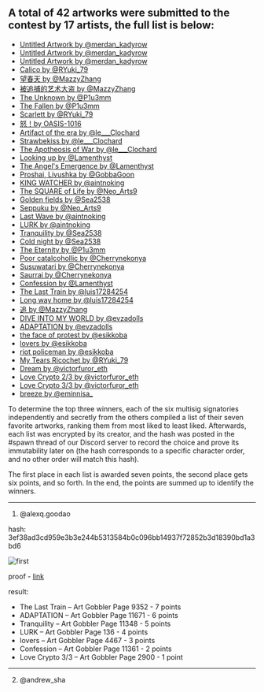 ## A total of 42 artworks were submitted to the contest by 17 artists, the full list is below:
* [Untitled Artwork by @merdan_kadyrow](https://opensea.io/assets/ethereum/0x600df00d3e42f885249902606383ecdcb65f2e02/4474)
* [Untitled Artwork by @merdan_kadyrow](https://opensea.io/assets/ethereum/0x600df00d3e42f885249902606383ecdcb65f2e02/5295)
* [Untitled Artwork by @merdan_kadyrow](https://opensea.io/assets/ethereum/0x600df00d3e42f885249902606383ecdcb65f2e02/5335)
* [Calico by @RYuki_79](https://opensea.io/assets/ethereum/0x600df00d3e42f885249902606383ecdcb65f2e02/28)
* [望春天 by @MazzyZhang](https://opensea.io/assets/ethereum/0x600df00d3e42f885249902606383ecdcb65f2e02/11352)
* [被追捕的艺术大盗 by @MazzyZhang](https://opensea.io/assets/ethereum/0x600df00d3e42f885249902606383ecdcb65f2e02/7840)
* [The Unknown by @P1u3mm](https://opensea.io/assets/ethereum/0x600df00d3e42f885249902606383ecdcb65f2e02/11349)
* [The Fallen by @P1u3mm](https://opensea.io/assets/ethereum/0x600df00d3e42f885249902606383ecdcb65f2e02/11351)
* [Scarlett by @RYuki_79](https://opensea.io/assets/ethereum/0x600df00d3e42f885249902606383ecdcb65f2e02/115)
* [怒！by OASIS-1016](https://opensea.io/assets/ethereum/0x600df00d3e42f885249902606383ecdcb65f2e02/2715)
* [Artifact of the era by @le___Clochard](https://opensea.io/assets/ethereum/0x600df00d3e42f885249902606383ecdcb65f2e02/4165)
* [Strawbekiss by @le___Clochard](https://opensea.io/assets/ethereum/0x600df00d3e42f885249902606383ecdcb65f2e02/4167)
* [The Apotheosis of War by @le___Clochard](https://opensea.io/assets/ethereum/0x600df00d3e42f885249902606383ecdcb65f2e02/4166)
* [Looking up by @Lamenthyst](https://opensea.io/assets/ethereum/0x600df00d3e42f885249902606383ecdcb65f2e02/11354)
* [The Angel's Emergence by @Lamenthyst](https://opensea.io/assets/ethereum/0x600df00d3e42f885249902606383ecdcb65f2e02/11360)
* [Proshai, Livushka by @GobbaGoon](https://opensea.io/assets/ethereum/0x600df00d3e42f885249902606383ecdcb65f2e02/3570)
* [KING WATCHER by @aintnoking](https://opensea.io/assets/ethereum/0x600df00d3e42f885249902606383ecdcb65f2e02/116)
* [The SQUARE of Life by @Neo_Arts9](https://opensea.io/assets/ethereum/0x600df00d3e42f885249902606383ecdcb65f2e02/1546)
* [Golden fields by @Sea2538](https://opensea.io/assets/ethereum/0x600df00d3e42f885249902606383ecdcb65f2e02/2503)
* [Seppuku by @Neo_Arts9](https://opensea.io/assets/ethereum/0x600df00d3e42f885249902606383ecdcb65f2e02/1548)
* [Last Wave by @aintnoking](https://opensea.io/assets/ethereum/0x600df00d3e42f885249902606383ecdcb65f2e02/125)
* [LURK by @aintnoking](https://opensea.io/assets/ethereum/0x600df00d3e42f885249902606383ecdcb65f2e02/136)
* [Tranquility by @Sea2538](https://opensea.io/assets/ethereum/0x600df00d3e42f885249902606383ecdcb65f2e02/11348)
* [Cold night by @Sea2538](https://opensea.io/assets/ethereum/0x600df00d3e42f885249902606383ecdcb65f2e02/11350)
* [The Eternity by @P1u3mm](https://opensea.io/assets/ethereum/0x600df00d3e42f885249902606383ecdcb65f2e02/11356)
* [Poor catalcohollic by @Cherrynekonya](https://opensea.io/assets/ethereum/0x600df00d3e42f885249902606383ecdcb65f2e02/7235)
* [Susuwatari by @Cherrynekonya](https://opensea.io/assets/ethereum/0x600df00d3e42f885249902606383ecdcb65f2e02/11587)
* [Saurrai by @Cherrynekonya](https://opensea.io/assets/ethereum/0x600df00d3e42f885249902606383ecdcb65f2e02/11588)
* [Confession by @Lamenthyst](https://opensea.io/assets/ethereum/0x600df00d3e42f885249902606383ecdcb65f2e02/11361)
* [The Last Train by @luis17284254](https://opensea.io/assets/ethereum/0x600df00d3e42f885249902606383ecdcb65f2e02/9352)
* [Long way home by @luis17284254](https://opensea.io/assets/ethereum/0x600df00d3e42f885249902606383ecdcb65f2e02/9353)
* [追 by @MazzyZhang](https://opensea.io/assets/ethereum/0x600df00d3e42f885249902606383ecdcb65f2e02/11362)
* [DIVE INTO MY WORLD by @evzadolls](https://opensea.io/assets/ethereum/0x600df00d3e42f885249902606383ecdcb65f2e02/11670)
* [ADAPTATION by @evzadolls](https://opensea.io/assets/ethereum/0x600df00d3e42f885249902606383ecdcb65f2e02/11671)
* [the face of protest by @esikkoba](https://opensea.io/assets/ethereum/0x600df00d3e42f885249902606383ecdcb65f2e02/11662)
* [lovers by @esikkoba](https://opensea.io/assets/ethereum/0x600df00d3e42f885249902606383ecdcb65f2e02/4467)
* [riot policeman by @esikkoba](https://opensea.io/assets/ethereum/0x600df00d3e42f885249902606383ecdcb65f2e02/11661)
* [My Tears Ricochet by @RYuki_79](https://opensea.io/assets/ethereum/0x600df00d3e42f885249902606383ecdcb65f2e02/147)
* [Dream by @victorfuror_eth](https://opensea.io/assets/ethereum/0x600df00d3e42f885249902606383ecdcb65f2e02/11355)
* [Love Crypto 2/3 by @victorfuror_eth](https://opensea.io/assets/ethereum/0x600df00d3e42f885249902606383ecdcb65f2e02/4897)
* [Love Crypto 3/3 by @victorfuror_eth](https://opensea.io/assets/ethereum/0x600df00d3e42f885249902606383ecdcb65f2e02/2900)
* [breeze by @eminnisa_](https://opensea.io/assets/ethereum/0x600df00d3e42f885249902606383ecdcb65f2e02/11334)

To determine the top three winners, each of the six multisig signatories independently and secretly from the others compiled a list of their seven favorite artworks, ranking them from most liked to least liked. Afterwards, each list was encrypted by its creator, and the hash was posted in the #spawn thread of our Discord server to record the choice and prove its immutability later on (the hash corresponds to a specific character order, and no other order will match this hash).

The first place in each list is awarded seven points, the second place gets six points, and so forth. In the end, the points are summed up to identify the winners.

-------------

1) @alexq.goodao
   
hash: 3ef38ad3cd959e3b3e244b5313584b0c096bb14937f72852b3d18390bd1a3bd6

![first](https://gyazo.com/3272e36adef72a6569cc0c50f85647dc.png)

proof - [link](https://emn178.github.io/online-tools/sha256.html?input_type=utf-8&input=1.%20The%20Last%20Train%20%E2%80%93%20Art%20Gobbler%20Page%209352%0A2.%20ADAPTATION%20%E2%80%93%20Art%20Gobbler%20Page%2011671%0A3.%20Tranquility%20%E2%80%93%20Art%20Gobbler%20Page%2011348%0A4.%20LURK%20%E2%80%93%20Art%20Gobbler%20Page%20136%0A5.%20lovers%20%E2%80%93%20Art%20Gobbler%20Page%204467%0A6.%20Confession%20%E2%80%93%20Art%20Gobbler%20Page%2011361%0A7.%20Love%20Crypto%203%2F3%20%E2%80%93%20Art%20Gobbler%20Page%202900&hmac_input_type=utf-8&output_type=hex)

result: 

- The Last Train – Art Gobbler Page 9352 - 7 points
- ADAPTATION – Art Gobbler Page 11671 - 6 points
- Tranquility – Art Gobbler Page 11348 - 5 points
- LURK – Art Gobbler Page 136 - 4 points
- lovers – Art Gobbler Page 4467 - 3 points
- Confession – Art Gobbler Page 11361 - 2 points
- Love Crypto 3/3 – Art Gobbler Page 2900 - 1 point


-------------

2) @andrew_sha 

